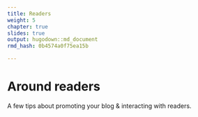 ```yaml
---
title: Readers
weight: 5
chapter: true
slides: true
output: hugodown::md_document
rmd_hash: 0b4574a0f75ea15b

---
```


Around readers
==============

A few tips about promoting your blog & interacting with readers.

